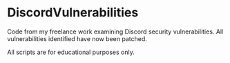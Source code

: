 # DiscordVulnerabilities
Code from my freelance work examining Discord security vulnerabilities. All vulnerabilities identified have now been patched. 

All scripts are for educational purposes only. 
